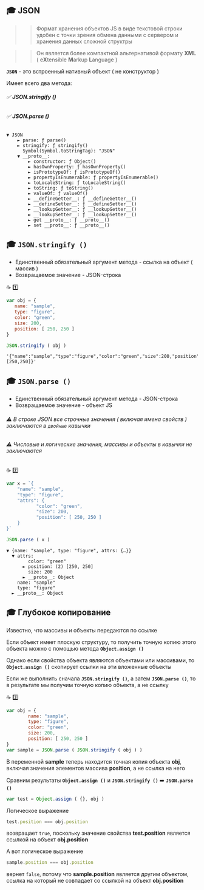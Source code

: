 ## :mortar_board: JSON
>> Формат хранения объектов JS  в виде текстовой строки удобен с точки зрения обмена данными с сервером и хранения данных сложной структры

>> Он является более компактной альтернативой формату **XML** ( e**X**tensible **M**arkup **L**anguage )


**`JSON`** - это встроенный нативный объект ( не конструктор )

Имеет всего два метода:

###### ✅ **JSON.stringify ()**
###### ✅ **JSON.parse ()**

```console
▼ JSON
    ► parse: ƒ parse()
    ► stringify: ƒ stringify()
      Symbol(Symbol.toStringTag): "JSON"
    ▼ __proto__:
        ► constructor: ƒ Object()
        ► hasOwnProperty: ƒ hasOwnProperty()
        ► isPrototypeOf: ƒ isPrototypeOf()
        ► propertyIsEnumerable: ƒ propertyIsEnumerable()
        ► toLocaleString: ƒ toLocaleString()
        ► toString: ƒ toString()
        ► valueOf: ƒ valueOf()
        ► __defineGetter__: ƒ __defineGetter__()
        ► __defineSetter__: ƒ __defineSetter__()
        ► __lookupGetter__: ƒ __lookupGetter__()
        ► __lookupSetter__: ƒ __lookupSetter__()
        ► get __proto__: ƒ __proto__()
        ► set __proto__: ƒ __proto__()
```

## :mortar_board: `JSON.stringify ()`

* Единственный обязательный аргумент метода - ссылка на объект ( массив )
* Возвращаемое значение -  JSON-строка

:coffee: :one: 
```javascript
var obj = {
   name: "sample",
   type: "figure",
   color: "green",
   size: 200,
   position: [ 250, 250 ]
}

JSON.stringify ( obj )
```

```console
'{"name":"sample","type":"figure","color":"green","size":200,"position":[250,250]}'
```

## :mortar_board: `JSON.parse ()`

* Единственный обязательный аргумент метода - JSON-строка
* Возвращаемое значение - объект JS

###### :warning: В строке  JSON  все строчные значения ( включая имена свойств )  заключаются в `двойные` кавычки
###### :warning: Числовые и логические значения, массивы и объекты в кавычки не заключаются

:coffee: :two: 
```javascript
var x = `{
    "name": "sample",
    "type": "figure",
    "attrs": {
           "color": "green",
           "size": 200,
           "position": [ 250, 250 ]
    }
}`

JSON.parse ( x )
```

```console
▼ {name: "sample", type: "figure", attrs: {…}}
  ▼ attrs:
        color: "green"
      ► position: (2) [250, 250]
        size: 200
      ► __proto__: Object
    name: "sample"
    type: "figure"
  ► __proto__: Object
```

## :mortar_board: Глубокое копирование

Известно, что массивы и объекты передаются по ссылке

Если объект имеет плоскую структуру, то получить точную копию этого объекта можно с помощью метода **`Object.assign ()`**

Однако если свойства объекта являются объектами или массивами, то **`Object.assign ()`** скопирует ссылки на эти вложенные объекты

Если же выполнить сначала **`JSON.stringify ()`**, а затем **`JSON.parse ()`**, то в результате мы получим точную копию объекта, а не ссылку

:coffee: :three:
```javascript
var obj = {
        name: "sample",
        type: "figure",
        color: "green",
        size: 200,
        position: [ 250, 250 ]
}
var sample = JSON.parse ( JSON.stringify ( obj ) )
```
В переменной **sample** теперь находится точная копия объекта **obj**, включая значения элементов массива **position**, а не ссылка на него

Сравним результаты  **`Object.assign ()`** и  **`JSON.stringify ()`** :arrow_right: **`JSON.parse ()`**

```javascript
var test = Object.assign ( {}, obj )
```
Логическое выражение
```javascript
test.position === obj.position
```
возвращает `true`, поскольку значение свойства  **test.position** является ссылкой на объект **obj.position**

А вот логическое выражение
```javascript
sample.position === obj.position
```
вернет  `false`, потому что **sample.position** является другим объектом, ссылка на который не совпадает со ссылкой на объект **obj.position**
